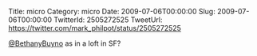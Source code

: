 Title: micro
Category: micro
Date: 2009-07-06T00:00:00
Slug: 2009-07-06T00:00:00
TwitterId: 2505272525
TweetUrl: https://twitter.com/mark_philpot/status/2505272525

[@BethanyBuyno](https://twitter.com/BethanyBuyno) as in a loft in SF?
